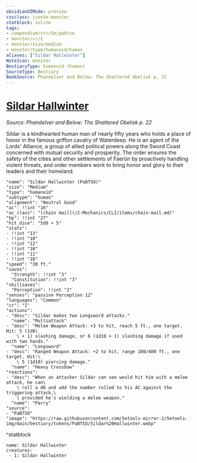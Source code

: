 ```yaml
---
obsidianUIMode: preview
cssclass: json5e-monster
statblock: inline
tags:
- compendium/src/5e/pabtso
- monster/cr/1
- monster/size/medium
- monster/type/humanoid/human
aliases: ["Sildar Hallwinter"]
NoteIcon: monster
BestiaryType: humanoid (human)
SourceType: Bestiary
BookSource: Phandelver and Below: The Shattered Obelisk p. 22
---
```

# [Sildar Hallwinter](2-Mechanics/CLI/bestiary/npc/sildar-hallwinter-pabtso.md)
*Source: Phandelver and Below: The Shattered Obelisk p. 22*  

Sildar is a kindhearted human man of nearly fifty years who holds a place of honor in the famous griffon cavalry of Waterdeep. He is an agent of the Lords' Alliance, a group of allied political powers along the Sword Coast concerned with mutual security and prosperity. The order ensures the safety of the cities and other settlements of Faerûn by proactively handling violent threats, and order members work to bring honor and glory to their leaders and their homeland.

```statblock
"name": "Sildar Hallwinter (PaBTSO)"
"size": "Medium"
"type": "humanoid"
"subtype": "human"
"alignment": "Neutral Good"
"ac": !!int "16"
"ac_class": "[chain mail](/2-Mechanics/CLI/items/chain-mail.md)"
"hp": !!int "27"
"hit_dice": "5d8 + 5"
"stats":
- !!int "13"
- !!int "10"
- !!int "12"
- !!int "10"
- !!int "11"
- !!int "10"
"speed": "30 ft."
"saves":
  "Strength": !!int "3"
  "Constitution": !!int "3"
"skillsaves":
  "Perception": !!int "2"
"senses": "passive Perception 12"
"languages": "Common"
"cr": "1"
"actions":
- "desc": "Sildar makes two Longsword attacks."
  "name": "Multiattack"
- "desc": "Melee Weapon Attack: +3 to hit, reach 5 ft., one target. Hit: 5 (1d8\
    \ + 1) slashing damage, or 6 (1d10 + 1) slashing damage if used with two hands."
  "name": "Longsword"
- "desc": "Ranged Weapon Attack: +2 to hit, range 100/400 ft., one target. Hit:\
    \ 5 (1d10) piercing damage."
  "name": "Heavy Crossbow"
"reactions":
- "desc": "When an attacker Sildar can see would hit him with a melee attack, he can\
    \ roll a d6 and add the number rolled to his AC against the triggering attack,\
    \ provided he's wielding a melee weapon."
  "name": "Parry"
"source":
- "PaBTSO"
"image": "https://raw.githubusercontent.com/5etools-mirror-2/5etools-img/main/bestiary/tokens/PaBTSO/Sildar%20Hallwinter.webp"
```
^statblock

```encounter-table
name: Sildar Hallwinter
creatures:
 - 1: Sildar Hallwinter
```